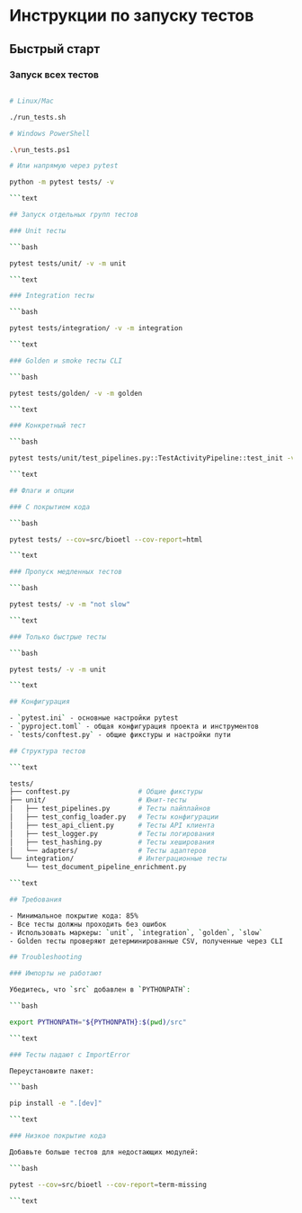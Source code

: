 # Инструкции по запуску тестов

## Быстрый старт

### Запуск всех тестов

```bash

# Linux/Mac

./run_tests.sh

# Windows PowerShell

.\run_tests.ps1

# Или напрямую через pytest

python -m pytest tests/ -v

```text

## Запуск отдельных групп тестов

### Unit тесты

```bash

pytest tests/unit/ -v -m unit

```text

### Integration тесты

```bash

pytest tests/integration/ -v -m integration

```text

### Golden и smoke тесты CLI

```bash

pytest tests/golden/ -v -m golden

```text

### Конкретный тест

```bash

pytest tests/unit/test_pipelines.py::TestActivityPipeline::test_init -v

```text

## Флаги и опции

### С покрытием кода

```bash

pytest tests/ --cov=src/bioetl --cov-report=html

```text

### Пропуск медленных тестов

```bash

pytest tests/ -v -m "not slow"

```text

### Только быстрые тесты

```bash

pytest tests/ -v -m unit

```text

## Конфигурация

- `pytest.ini` - основные настройки pytest
- `pyproject.toml` - общая конфигурация проекта и инструментов
- `tests/conftest.py` - общие фикстуры и настройки пути

## Структура тестов

```text

tests/
├── conftest.py                 # Общие фикстуры
├── unit/                       # Юнит-тесты
│   ├── test_pipelines.py       # Тесты пайплайнов
│   ├── test_config_loader.py   # Тесты конфигурации
│   ├── test_api_client.py      # Тесты API клиента
│   ├── test_logger.py          # Тесты логирования
│   ├── test_hashing.py         # Тесты хеширования
│   └── adapters/               # Тесты адаптеров
└── integration/                # Интеграционные тесты
    └── test_document_pipeline_enrichment.py

```text

## Требования

- Минимальное покрытие кода: 85%
- Все тесты должны проходить без ошибок
- Использовать маркеры: `unit`, `integration`, `golden`, `slow`
- Golden тесты проверяют детерминированные CSV, полученные через CLI

## Troubleshooting

### Импорты не работают

Убедитесь, что `src` добавлен в `PYTHONPATH`:

```bash

export PYTHONPATH="${PYTHONPATH}:$(pwd)/src"

```text

### Тесты падают с ImportError

Переустановите пакет:

```bash

pip install -e ".[dev]"

```text

### Низкое покрытие кода

Добавьте больше тестов для недостающих модулей:

```bash

pytest --cov=src/bioetl --cov-report=term-missing

```text

